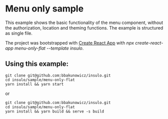# Menu only sample

This example shows the basic functionality of the menu component, without the authorization, location and theming functions. The example is structured as single file.

The project was bootstrapped with [Create React App](https://github.com/facebook/create-react-app) with *npx create-react-app menu-only-flat --template insulo*.


## Using this example:
```
git clone git@github.com:bbakunowicz/insulo.git
cd insulo/sample/menu-only-flat
yarn install && yarn start
```
or
```
git clone git@github.com:bbakunowicz/insulo.git
cd insulo/sample/menu-only-flat
yarn install && yarn build && serve -s build
```
